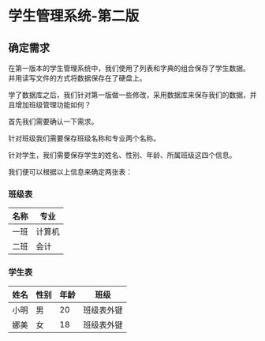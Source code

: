 # 学生管理系统-第二版

## 确定需求

在第一版本的学生管理系统中，我们使用了列表和字典的组合保存了学生数据。
并用读写文件的方式将数据保存在了硬盘上。

学了数据库之后，我们针对第一版做一些修改，采用数据库来保存我们的数据，并且增加班级管理功能如何？

首先我们需要确认一下需求。

针对班级我们需要保存班级名称和专业两个名称。

针对学生，我们需要保存学生的姓名、性别、年龄、所属班级这四个信息。

我们便可以根据以上信息来确定两张表：

### 班级表

| 名称 | 专业   |
| ---- | ------ |
| 一班 | 计算机 |
| 二班 | 会计   |

### 学生表

| 姓名 | 性别 | 年龄 | 班级       |
| ---- | ---- | ---- | ---------- |
| 小明 | 男   | 20   | 班级表外键 |
| 娜美 | 女   | 18   | 班级表外键 |

